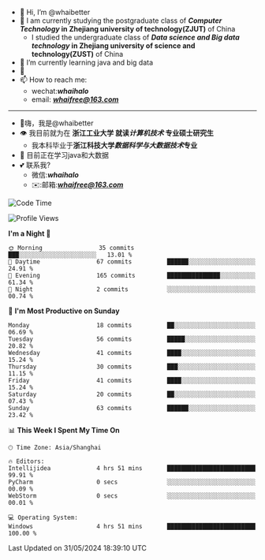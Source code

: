 - 👋 Hi, I’m @whaibetter
- 👀 I am currently studying the postgraduate class of ***Computer Technology* in Zhejiang university of technology(ZJUT)** of China
  -  I studied the undergraduate class of ***Data science and Big data technology* in Zhejiang university of science and technology(ZUST)** of China
- 🌱 I’m currently learning java and big data
- 💞️ 
- 📫 How to reach me: 
  - wechat:***whaihalo***
  - email: ***whaifree@163.com***
 ------------------------
- 👋嗨，我是@whaibetter
- 👁 我目前就为在 **浙江工业大学 就读*计算机技术* 专业硕士研究生**
  - 我本科毕业于**浙江科技大学*数据科学与大数据技术*专业**
- 🌴 目前正在学习java和大数据
- 💕 联系我?
  - 微信:***whaihalo***
  - ✉️:邮箱:***whaifree@163.com***

<!--START_SECTION:waka-->
![Code Time](http://img.shields.io/badge/Code%20Time-261%20hrs%2048%20mins-blue)

![Profile Views](http://img.shields.io/badge/Profile%20Views-0-blue)

**I'm a Night 🦉** 

```text
🌞 Morning                35 commits          ███░░░░░░░░░░░░░░░░░░░░░░   13.01 % 
🌆 Daytime                67 commits          ██████░░░░░░░░░░░░░░░░░░░   24.91 % 
🌃 Evening                165 commits         ███████████████░░░░░░░░░░   61.34 % 
🌙 Night                  2 commits           ░░░░░░░░░░░░░░░░░░░░░░░░░   00.74 % 
```
📅 **I'm Most Productive on Sunday** 

```text
Monday                   18 commits          ██░░░░░░░░░░░░░░░░░░░░░░░   06.69 % 
Tuesday                  56 commits          █████░░░░░░░░░░░░░░░░░░░░   20.82 % 
Wednesday                41 commits          ████░░░░░░░░░░░░░░░░░░░░░   15.24 % 
Thursday                 30 commits          ███░░░░░░░░░░░░░░░░░░░░░░   11.15 % 
Friday                   41 commits          ████░░░░░░░░░░░░░░░░░░░░░   15.24 % 
Saturday                 20 commits          ██░░░░░░░░░░░░░░░░░░░░░░░   07.43 % 
Sunday                   63 commits          ██████░░░░░░░░░░░░░░░░░░░   23.42 % 
```


📊 **This Week I Spent My Time On** 

```text
🕑︎ Time Zone: Asia/Shanghai

🔥 Editors: 
Intellijidea             4 hrs 51 mins       █████████████████████████   99.91 % 
PyCharm                  0 secs              ░░░░░░░░░░░░░░░░░░░░░░░░░   00.09 % 
WebStorm                 0 secs              ░░░░░░░░░░░░░░░░░░░░░░░░░   00.01 % 

💻 Operating System: 
Windows                  4 hrs 51 mins       █████████████████████████   100.00 % 
```


 Last Updated on 31/05/2024 18:39:10 UTC
<!--END_SECTION:waka-->
